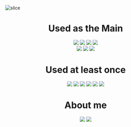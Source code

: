 <!-- 
<div aling =right>
<img src="https://capsule-render.vercel.app/api?type=waving&color=auto&height=200&section=header&text=HyunwooKim&fontSize=90" />
</div> -->
![slice](https://capsule-render.vercel.app/api?type=slice&color=auto&height=200&text=Hyunwoo%20kim&fontAlign=70&rotate=13&fontAlignY=25&desc=Dope66's%20GitHub&descAlign=70.&descAlignY=44)


 <div align=center><h1> Used as the Main</h1></div>
 <div align=center> 
<img src="https://img.shields.io/badge/Java-007396?style=for-the-badge&logo=Java&logoColor=white">
<img src="https://img.shields.io/badge/spring-6DB33F?style=for-the-badge&logo=spring&logoColor=white">
<img src="https://img.shields.io/badge/Spring Boot-6DB33F?style=for-the-badge&logo=Spring-Boot&logoColor=white">
  <img src="https://img.shields.io/badge/SpringSecurity-6DB33F?style=for-the-badge&logo=Spring-Security&logoColor=white"> 
      <br>
<img src="https://img.shields.io/badge/MySqL-4479A1?style=for-the-badge&logo=MySql&logoColor=white">
<img src="https://img.shields.io/badge/Git-F05032?style=for-the-badge&logo=Git&logoColor=white">
<img src="https://img.shields.io/badge/gradle-02303A?style=for-the-badge&logo=gradle&logoColor=white">
<div>

<div align=center><h1> Used at least once</h1></div>
<div align=center> 
<img src="https://img.shields.io/badge/Python-3776AB?style=for-the-badge&logo=Python&logoColor=white">
<img src="https://img.shields.io/badge/Django-092E20?style=for-the-badge&logo=Django&logoColor=white"> 

<img src="https://img.shields.io/badge/GitLab-FC6D26?style=for-the-badge&logo=GitLab&logoColor=white">
<img src="https://img.shields.io/badge/html5-E34F26?style=for-the-badge&logo=html5&logoColor=white">
<img src="https://img.shields.io/badge/css-1572B6?style=for-the-badge&logo=css&logoColor=white">
<img src="https://img.shields.io/badge/javascript-F7DF1E?style=for-the-badge&logo=javascript&logoColor=black">
</div>
<div align=center><h1>About me</h1></div>
<div align=center> 
<a href="https://velog.io/@devjuneh_66" target="_blank"><img src="https://img.shields.io/badge/DEV Blog-20C997?style=flat-square&logo=Velog&logoColor=white"/></a>
 <a href="https://shine-column-5ee.notion.site/f54e53e98f254daead92def7fe3f553e" target="_blank"><img src="https://img.shields.io/badge/Portfolio-000000?style=flat-square&logo=Notion&logoColor=white"/></a>
<div> 

